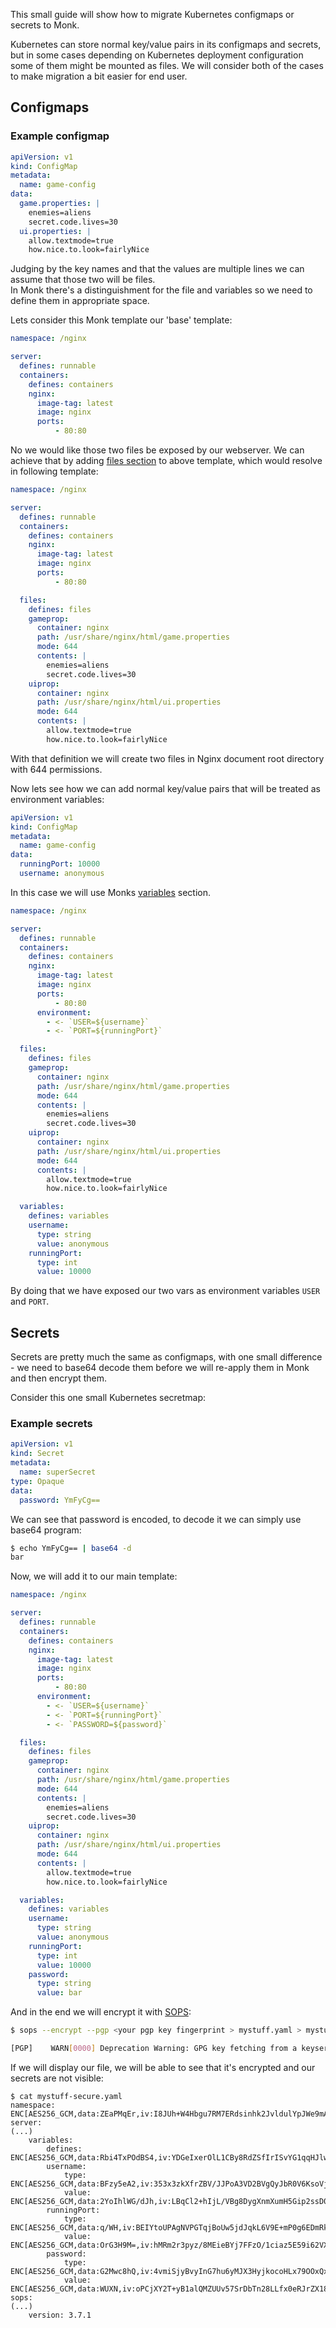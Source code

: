 This small guide will show how to migrate Kubernetes configmaps or secrets to Monk.

Kubernetes can store normal key/value pairs in its configmaps and secrets, but in some cases depending on Kubernetes deployment configuration some of them might be mounted as files. We will consider both of the cases to make migration a bit easier for end user.  

## Configmaps

### Example configmap

```yaml
apiVersion: v1
kind: ConfigMap
metadata:
  name: game-config
data:
  game.properties: |
    enemies=aliens
    secret.code.lives=30    
  ui.properties: |
    allow.textmode=true
    how.nice.to.look=fairlyNice
```

Judging by the key names and that the values are multiple lines we can assume that those two will be files.  
In Monk there's a distinguishment for the file and variables so we need to define them in appropriate space.  

Lets consider this Monk template our 'base' template:

```yaml
namespace: /nginx

server:
  defines: runnable
  containers:
    defines: containers
    nginx:
      image-tag: latest
      image: nginx
      ports:
          - 80:80
```

No we would like those two files be exposed by our webserver. We can achieve that by adding [files section](/monkscript/yaml/runnables/#files) to above template, which would resolve in following template:

```yaml
namespace: /nginx

server:
  defines: runnable
  containers:
    defines: containers
    nginx:
      image-tag: latest
      image: nginx
      ports:
          - 80:80

  files:
    defines: files
    gameprop:
      container: nginx
      path: /usr/share/nginx/html/game.properties
      mode: 644
      contents: |
        enemies=aliens
        secret.code.lives=30
    uiprop:
      container: nginx
      path: /usr/share/nginx/html/ui.properties
      mode: 644
      contents: |
        allow.textmode=true
        how.nice.to.look=fairlyNice
```

With that definition we will create two files in Nginx document root directory with 644 permissions.  

Now lets see how we can add normal key/value pairs that will be treated as environment variables:

```yaml
apiVersion: v1
kind: ConfigMap
metadata:
  name: game-config
data:
  runningPort: 10000
  username: anonymous
```

In this case we will use Monks [variables](/monkscript/yaml/groups/#variables) section.

```yaml
namespace: /nginx

server:
  defines: runnable
  containers:
    defines: containers
    nginx:
      image-tag: latest
      image: nginx
      ports:
          - 80:80
      environment:
        - <- `USER=${username}`
        - <- `PORT=${runningPort}`

  files:
    defines: files
    gameprop:
      container: nginx
      path: /usr/share/nginx/html/game.properties
      mode: 644
      contents: |
        enemies=aliens
        secret.code.lives=30
    uiprop:
      container: nginx
      path: /usr/share/nginx/html/ui.properties
      mode: 644
      contents: |
        allow.textmode=true
        how.nice.to.look=fairlyNice

  variables:
    defines: variables
    username:
      type: string
      value: anonymous
    runningPort:
      type: int
      value: 10000
```

By doing that we have exposed our two vars as environment variables `USER` and `PORT`.

## Secrets

Secrets are pretty much the same as configmaps, with one small difference - we need to base64 decode them before we will re-apply them in Monk and then encrypt them.  

Consider this one small Kubernetes secretmap:

### Example secrets

```yaml
apiVersion: v1
kind: Secret
metadata:
  name: superSecret
type: Opaque
data:
  password: YmFyCg==
```

We can see that password is encoded, to decode it we can simply use base64 program:  

```bash
$ echo YmFyCg== | base64 -d
bar
```

Now, we will add it to our main template:  
```yaml
namespace: /nginx

server:
  defines: runnable
  containers:
    defines: containers
    nginx:
      image-tag: latest
      image: nginx
      ports:
          - 80:80
      environment:
        - <- `USER=${username}`
        - <- `PORT=${runningPort}`
        - <- `PASSWORD=${password}`

  files:
    defines: files
    gameprop:
      container: nginx
      path: /usr/share/nginx/html/game.properties
      mode: 644
      contents: |
        enemies=aliens
        secret.code.lives=30
    uiprop:
      container: nginx
      path: /usr/share/nginx/html/ui.properties
      mode: 644
      contents: |
        allow.textmode=true
        how.nice.to.look=fairlyNice

  variables:
    defines: variables
    username:
      type: string
      value: anonymous
    runningPort:
      type: int
      value: 10000
    password:
      type: string
      value: bar
```

And in the end we will encrypt it with [SOPS](/guides/passing-secrets/):

```bash
$ sops --encrypt --pgp <your pgp key fingerprint > mystuff.yaml > mystuff-secure.yaml

[PGP]    WARN[0000] Deprecation Warning: GPG key fetching from a keyserver within sops will be removed in a future version of sops. See https://github.com/mozilla/sops/issues/727 for more information.
```

If we will display our file, we will be able to see that it's encrypted and our secrets are not visible:

```
$ cat mystuff-secure.yaml
namespace: ENC[AES256_GCM,data:ZEaPMqEr,iv:I8JUh+W4Hbgu7RM7ERdsinhk2JvldulYpJWe9mAyFic=,tag:1qLvHCVdT4vaTr/Yze/U8A==,type:str]
server:
(...)
    variables:
        defines: ENC[AES256_GCM,data:Rbi4TxPOdBS4,iv:YDGeIxerOlL1CBy8RdZSfIrISvYG1qqHJlwouxccF+M=,tag:uWzf4NoJtzHOIB+SSRNUgA==,type:str]
        username:
            type: ENC[AES256_GCM,data:BFzy5eA2,iv:353x3zkXfrZBV/JJPoA3VD2BVgQyJbR0V6KsoVjQsHY=,tag:3JJMYtNhGF7nVFGgVROA/Q==,type:str]
            value: ENC[AES256_GCM,data:2YoIhlWG/dJh,iv:LBqCl2+hIjL/VBg8DygXnmXumH5Gip2ssD0H7W3mXtg=,tag:KKMoTlPMwn1pY07GfFUSzQ==,type:str]
        runningPort:
            type: ENC[AES256_GCM,data:q/WH,iv:BEIYtoUPAgNVPGTqjBoUw5jdJqkL6V9E+mP0g6EDmRk=,tag:3knwbKF1fUsNRYuPVFz0vw==,type:str]
            value: ENC[AES256_GCM,data:OrG3H9M=,iv:hMRm2r3pyz/8MEieBYj7FFzO/1ciaz5E59i62VX5Dv4=,tag:DHSWQtglPAFSG633sVrsBQ==,type:int]
        password:
            type: ENC[AES256_GCM,data:G2Mwc8hQ,iv:4vmiSjyBvyInG7hu6yMJX3HyjkocoHLx79OOxQxZGoE=,tag:yl8IeNUrr4RzauITQ92aLQ==,type:str]
            value: ENC[AES256_GCM,data:WUXN,iv:oPCjXY2T+yB1alQMZUUv57SrDbTn28LLfx0eRJrZX18=,tag:AGEQ1oK4rv8pO3X75oDtYg==,type:str]
sops:
(...)
    version: 3.7.1
```

